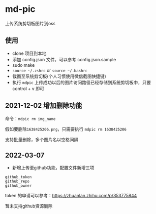 # md-pic
上传系统剪切板图片到oss

## 使用
* clone 项目到本地
* 添加 config.json 文件，可以参考 config.json.sample
* sudo make
* `source ~/.zshrc` or `source ~/.bashrc`
* 截图至系统剪切板(个人习惯使用微信截图快捷键)
* 执行 `mdpic`
上传成功以后的图片访问路径已经存储到系统剪切板中，只要 control + v 即可

## 2021-12-02 增加删除功能

命令：`mdpic rm img_name`

假如要删除`1638425206.png`，只需要执行 `mdpic rm 1638425206`

支持批量删除，多个图片名以空格间隔

## 2022-03-07

* 新增上传至github功能，配置文件新增三项
```
github_token
github_repo
github_owner
```
token 的申请可以参考：https://zhuanlan.zhihu.com/p/353775844

暂未支持github资源删除
